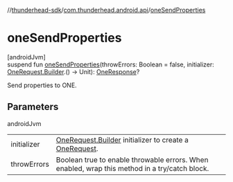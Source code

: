 //[thunderhead-sdk](../../index.md)/[com.thunderhead.android.api](index.md)/[oneSendProperties](one-send-properties.md)

# oneSendProperties

[androidJvm]\
suspend fun [oneSendProperties](one-send-properties.md)(throwErrors: Boolean = false, initializer: [OneRequest.Builder](../com.thunderhead.android.api.interactions/-one-request/-builder/index.md).() -> Unit): [OneResponse](../com.thunderhead.android.api.responsetypes/-one-response/index.md)?

Send properties to ONE.

## Parameters

androidJvm

| | |
|---|---|
| initializer | [OneRequest.Builder](../com.thunderhead.android.api.interactions/-one-request/-builder/index.md) initializer to create a [OneRequest](../com.thunderhead.android.api.interactions/-one-request/index.md). |
| throwErrors | Boolean true to enable throwable errors. When enabled, wrap this method in a try/catch block. |
